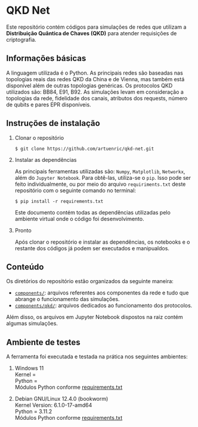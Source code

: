 # QKD Net
Este repositório contém códigos para simulações de redes que utilizam a **Distribuição Quântica de Chaves (QKD)** para atender requisições de criptografia.

## Informações básicas
A linguagem utilizada é o Python. As principais redes são baseadas nas topologias reais das redes QKD da China e de Vienna, mas também está disponível além de outras topologias genéricas. Os protocolos QKD utilizados são: BB84, E91, B92. As simulações levam em consideração a topologias da rede, fidelidade dos canais, atributos dos requests, número de qubits e pares EPR disponíveis.

## Instruções de instalação
1. Clonar o repositório

   ````
   $ git clone https://github.com/artuenric/qkd-net.git
   ````
3. Instalar as dependências
   
   As principais ferramentas utilizadas são:
``Numpy``, ``Matplotlib``, ``Networkx``, além do ``Jupyter Notebook``. Para obtê-las, utiliza-se o ``pip``. Isso pode ser feito individualmente, ou por meio do arquivo ``requiriments.txt`` deste repositório com o seguinte comando no terminal:
   ````
   $ pip install -r requirements.txt
   ````
   Este documento contém todas as dependências utilizadas pelo ambiente virtual onde o código foi desenvolvimento.
5. Pronto

   Após clonar o repositório e instalar as dependências, os notebooks e o restante dos códigos já podem ser executados e manipualdos.

## Conteúdo
Os diretórios do repositório estão organizados da seguinte maneira:<br>
- [``components/``](https://github.com/artuenric/qkd-net/tree/0c46fd9d58ff9919eba7d821b81097dcb801f3dc/components): arquivos referentes aos componentes da rede e tudo que abrange o funcionamento das simulações.
- [``components/qkd/``](https://github.com/artuenric/qkd-net/tree/0c46fd9d58ff9919eba7d821b81097dcb801f3dc/components/qkd): arquivos dedicados ao funcionamento dos protocolos.

Além disso, os arquivos em Jupyter Notebook dispostos na raiz contém algumas simulações.
## Ambiente de testes
A ferramenta foi executada e testada na prática nos seguintes ambientes:
1. Windows 11 <br>
   Kernel =  <br>
   Python = <br>
   Módulos Python conforme [requirements.txt](https://github.com/artuenric/qkd-net/blob/0c46fd9d58ff9919eba7d821b81097dcb801f3dc/requirements.txt) <br>

3. Debian GNU/Linux 12.4.0 (bookworm) <br>
   Kernel Version: 6.1.0-17-amd64 <br>
   Python = 3.11.2 <br>
   Módulos Python conforme [requirements.txt](https://github.com/artuenric/qkd-net/blob/0c46fd9d58ff9919eba7d821b81097dcb801f3dc/requirements.txt) <br>
